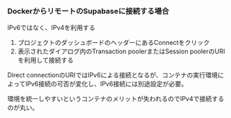 ### DockerからリモートのSupabaseに接続する場合

IPv6ではなく、IPv4を利用する

1. プロジェクトのダッシュボードのヘッダーにあるConnectをクリック
2. 表示されたダイアログ内のTransaction poolerまたはSession poolerのURIを利用して接続する


Direct connectionのURIではIPv6による接続となるが、コンテナの実行環境によってIPv6接続の可否が変化し、IPv6接続には別途設定が必要。

環境を統一しやすいというコンテナのメリットが失われるのでIPv4で接続するのが丸い。
